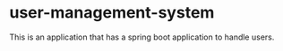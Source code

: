 # user-management-system
This is an application that has a spring boot application to handle users.
